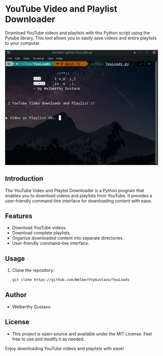 # YouTube Video and Playlist Downloader

Download YouTube videos and playlists with this Python script using the Pytube library. This tool allows you to easily save videos and entire playlists to your computer.

![YouTube Downloader](ScreenshotYouLoads.png)

## Introduction

The YouTube Video and Playlist Downloader is a Python program that enables you to download videos and playlists from YouTube. It provides a user-friendly command-line interface for downloading content with ease.

## Features

- Download YouTube videos.
- Download complete playlists.
- Organize downloaded content into separate directories.
- User-friendly command-line interface.

## Usage

1. Clone the repository:

   ```bash
   git clone https://github.com/WelberthyGustavo/YouLoads

## Author

- Welberthy Gustavo
  
## License

- This project is open-source and available under the MIT License. Feel free to use and modify it as needed.

Enjoy downloading YouTube videos and playlists with ease!
